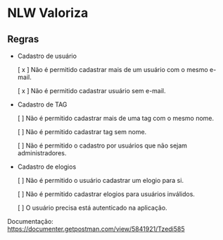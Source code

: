 # NLW Valoriza

## Regras

- Cadastro de usuário

    [ x ] Não é permitido cadastrar mais de um usuário com o mesmo e-mail.

    [ x ] Não é permitido cadastrar usuário sem e-mail.

- Cadastro de TAG

    [ ] Não é permitido cadastrar mais de uma tag com o mesmo nome.

    [ ] Não é permitido cadastrar tag sem nome.

    [ ] Não é permitido o cadastro por usuários que não sejam administradores.

- Cadastro de elogios

    [ ] Não é permitido o usuário cadastrar um elogio para si.

    [ ] Não é permitido cadastrar elogios para usuários inválidos.

    [ ] O usuário precisa está autenticado na aplicação.

Documentação: https://documenter.getpostman.com/view/5841921/Tzedi585